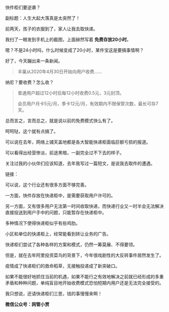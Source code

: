 快件柜们要逆袭？

副标题：人生大起大落真是太突然了！



前两天，孩子的衣服到了，家人让我去取快递。

我扫了一眼发到手机上的截图，上面赫然写着 **免费存放20小时**。

嗯？不是24小时吗，什么时候变成了20小时，某件宝这是要搞事情啊？

好了，今天蹦出来一条新闻。

>  丰巢从2020年4月30日开始向用户收费......



纳尼？要收费？怎么收？

>  普通用户超过12小时后每12小时收费0.5元，3元封顶。
>
> 会员用户月卡5元/月，季卡12元/月，有效期内不限保管次数，最长可存7天。



总而言之，言而总之，就是说以前的免费模式快么有了。

呵呵哒，这个就有点搞了。

可以说在去年，网络上铺天盖地都是各大智能快递柜面临巨额亏损的报道。

可以看得出经营惨淡，前途黑暗，一副完全过不下去的样子。

关注过我的小伙伴们应该知道，去年我写过一篇短文，是说我去取件的遭遇。

链接：



可以说，这个行业还有很多方面不够完善。

一方面，快件存放在快递柜中，是需要获取用户许可的。

另一方面，又有很多用户无法第一时间收取快递，而快递行业又一时半会无法解决直接投送到用户手中的问题，只能暂存在快递柜中。

多种情况下使得快递柜似乎有些鸡肋。

小区和单位的快递柜上，经常能看到转让业务的广告。

快递柜们尝试了各种各样的方案和模式，仍然一筹莫展、不得要领。



但是，就在去年阿里投资菜鸟的背景下，今年很戏剧性的大反转事件居然发生了。

疫情成了快递柜们的救命稻草，无接触投递成了新突破口。

如果不能很好地抓住当前的机遇，如果不能行之有效地解决之前就已经形成的多重矛盾和种种问题，单纯盲目地开始收费模式恐怕短期内用户还是无法完全接受的。

我只想说，还请快递柜们三思，钱的事慢慢来啊！



**微信公众号：网管小贾**





